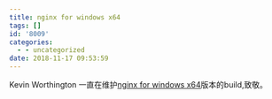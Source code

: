 ```yaml
---
title: nginx for windows x64
tags: []
id: '8009'
categories:
  - - uncategorized
date: 2018-11-17 09:53:59
---
```



<!-- more -->
Kevin Worthington 一直在维护[nginx for windows x64](https://kevinworthington.com/nginx-for-windows/)版本的build,致敬。